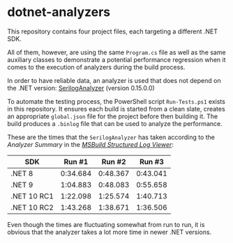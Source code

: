 # dotnet-analyzers

This repository contains four project files, each targeting a different .NET SDK.

All of them, however, are using the same `Program.cs` file as well as the same auxiliary classes to demonstrate a potential performance regression when it comes to the execution of analyzers during the build process.

In order to have reliable data, an analyzer is used that does not depend on the .NET version: [SerilogAnalyzer](https://www.nuget.org/packages/SerilogAnalyzer) (version 0.15.0.0)

To automate the testing process, the PowerShell script `Run-Tests.ps1` exists in this repository. It ensures each build is started from a clean slate, creates an appropriate `global.json` file for the project before then building it. The build produces a `.binlog` file that can be used to analyze the performance.

These are the times that the `SerilogAnalyzer` has taken according to the _Analyzer Summary_ in the [_MSBuild Structured Log Viewer_](https://msbuildlog.com/):

| SDK         | Run #1   | Run #2   | Run #3   |
|-------------|----------|----------|----------|
| .NET 8      | 0:34.684 | 0:48.367 | 0:43.041 |
| .NET 9      | 1:04.883 | 0:48.083 | 0:55.658 |
| .NET 10 RC1 | 1:22.098 | 1:25.574 | 1:40.713 |
| .NET 10 RC2 | 1:43.268 | 1:38.671 | 1:36.506 |

Even though the times are fluctuating somewhat from run to run, it is obvious that the analyzer takes a lot more time in newer .NET versions.
